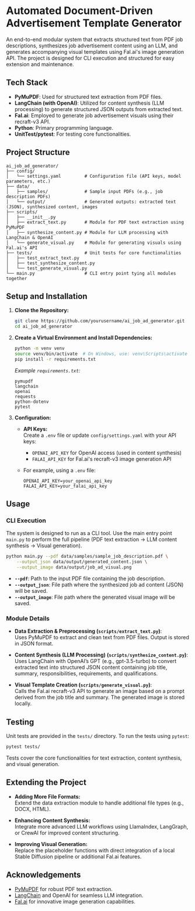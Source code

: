 # Automated Document-Driven Advertisement Template Generator

An end-to-end modular system that extracts structured text from PDF job descriptions, synthesizes job advertisement content using an LLM, and generates accompanying visual templates using Fal.ai's image generation API. The project is designed for CLI execution and structured for easy extension and maintenance.

## Tech Stack

- **PyMuPDF**: Used for structured text extraction from PDF files.
- **LangChain (with OpenAI)**: Utilized for content synthesis (LLM processing) to generate structured JSON outputs from extracted text.
- **Fal.ai**: Employed to generate job advertisement visuals using their recraft-v3 API.
- **Python**: Primary programming language.
- **UnitTest/pytest**: For testing core functionalities.

## Project Structure

```
ai_job_ad_generator/
├── config/
│   └── settings.yaml         # Configuration file (API keys, model parameters, etc.)
├── data/
│   ├── samples/              # Sample input PDFs (e.g., job description PDFs)
│   └── output/               # Generated outputs: extracted text (JSON), synthesized content, images
├── scripts/
│   ├── __init__.py
│   ├── extract_text.py       # Module for PDF text extraction using PyMuPDF
│   ├── synthesize_content.py # Module for LLM processing with LangChain & OpenAI
│   └── generate_visual.py    # Module for generating visuals using Fal.ai's API
├── tests/                    # Unit tests for core functionalities
│   ├── test_extract_text.py
│   ├── test_synthesize_content.py
│   └── test_generate_visual.py
└── main.py                   # CLI entry point tying all modules together
```

## Setup and Installation

1. **Clone the Repository:**
   ```bash
   git clone https://github.com/yourusername/ai_job_ad_generator.git
   cd ai_job_ad_generator
   ```

2. **Create a Virtual Environment and Install Dependencies:**
   ```bash
   python -m venv venv
   source venv/bin/activate  # On Windows, use: venv\Scripts\activate
   pip install -r requirements.txt
   ```
   
   *Example `requirements.txt`:*
   ```
   pymupdf
   langchain
   openai
   requests
   python-dotenv
   pytest
   ```

3. **Configuration:**

   - **API Keys:**  
     Create a `.env` file or update `config/settings.yaml` with your API keys:
     - `OPENAI_API_KEY` for OpenAI access (used in content synthesis)
     - `FALAI_API_KEY` for Fal.ai's recraft-v3 image generation API

   - For example, using a `.env` file:
     ```
     OPENAI_API_KEY=your_openai_api_key
     FALAI_API_KEY=your_falai_api_key
     ```

## Usage

### CLI Execution

The system is designed to run as a CLI tool. Use the main entry point `main.py` to perform the full pipeline (PDF text extraction → LLM content synthesis → Visual generation).

```bash
python main.py --pdf data/samples/sample_job_description.pdf \
    --output_json data/output/generated_content.json \
    --output_image data/output/job_ad_visual.png
```

- **`--pdf`**: Path to the input PDF file containing the job description.
- **`--output_json`**: File path where the synthesized job ad content (JSON) will be saved.
- **`--output_image`**: File path where the generated visual image will be saved.

### Module Details

- **Data Extraction & Preprocessing (`scripts/extract_text.py`)**:  
  Uses PyMuPDF to extract and clean text from PDF files. Output is stored in JSON format.

- **Content Synthesis (LLM Processing) (`scripts/synthesize_content.py`)**:  
  Uses LangChain with OpenAI’s GPT (e.g., gpt-3.5-turbo) to convert extracted text into structured JSON content containing job title, summary, responsibilities, requirements, and qualifications.

- **Visual Template Creation (`scripts/generate_visual.py`)**:  
  Calls the Fal.ai recraft-v3 API to generate an image based on a prompt derived from the job title and summary. The generated image is stored locally.

## Testing

Unit tests are provided in the `tests/` directory. To run the tests using `pytest`:

```bash
pytest tests/
```

Tests cover the core functionalities for text extraction, content synthesis, and visual generation.

## Extending the Project

- **Adding More File Formats:**  
  Extend the data extraction module to handle additional file types (e.g., DOCX, HTML).

- **Enhancing Content Synthesis:**  
  Integrate more advanced LLM workflows using LlamaIndex, LangGraph, or CrewAI for improved content structuring.

- **Improving Visual Generation:**  
  Replace the placeholder functions with direct integration of a local Stable Diffusion pipeline or additional Fal.ai features.

## Acknowledgements

- [PyMuPDF](https://pymupdf.readthedocs.io/) for robust PDF text extraction.
- [LangChain](https://github.com/langchain-ai/langchain) and OpenAI for seamless LLM integration.
- [Fal.ai](https://fal.ai/) for innovative image generation capabilities.